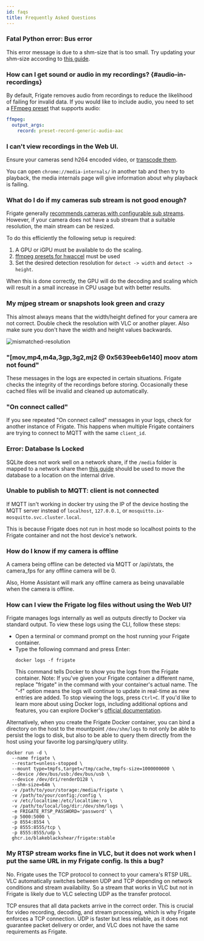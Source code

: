 ```yaml
---
id: faqs
title: Frequently Asked Questions
---
```


### Fatal Python error: Bus error

This error message is due to a shm-size that is too small. Try updating your shm-size according to [this guide](../frigate/installation.md#calculating-required-shm-size).

### How can I get sound or audio in my recordings? {#audio-in-recordings}

By default, Frigate removes audio from recordings to reduce the likelihood of failing for invalid data. If you would like to include audio, you need to set a [FFmpeg preset](/configuration/ffmpeg_presets) that supports audio:

```yaml
ffmpeg:
  output_args:
    record: preset-record-generic-audio-aac
```

### I can't view recordings in the Web UI.

Ensure your cameras send h264 encoded video, or [transcode them](/configuration/restream.md).

You can open `chrome://media-internals/` in another tab and then try to playback, the media internals page will give information about why playback is failing.

### What do I do if my cameras sub stream is not good enough?

Frigate generally [recommends cameras with configurable sub streams](/frigate/hardware.md). However, if your camera does not have a sub stream that a suitable resolution, the main stream can be resized.

To do this efficiently the following setup is required:

1. A GPU or iGPU must be available to do the scaling.
2. [ffmpeg presets for hwaccel](/configuration/hardware_acceleration.md) must be used
3. Set the desired detection resolution for `detect -> width` and `detect -> height`.

When this is done correctly, the GPU will do the decoding and scaling which will result in a small increase in CPU usage but with better results.

### My mjpeg stream or snapshots look green and crazy

This almost always means that the width/height defined for your camera are not correct. Double check the resolution with VLC or another player. Also make sure you don't have the width and height values backwards.

![mismatched-resolution](/img/mismatched-resolution-min.jpg)

### "[mov,mp4,m4a,3gp,3g2,mj2 @ 0x5639eeb6e140] moov atom not found"

These messages in the logs are expected in certain situations. Frigate checks the integrity of the recordings before storing. Occasionally these cached files will be invalid and cleaned up automatically.

### "On connect called"

If you see repeated "On connect called" messages in your logs, check for another instance of Frigate. This happens when multiple Frigate containers are trying to connect to MQTT with the same `client_id`.

### Error: Database Is Locked

SQLite does not work well on a network share, if the `/media` folder is mapped to a network share then [this guide](../configuration/advanced.md#database) should be used to move the database to a location on the internal drive.

### Unable to publish to MQTT: client is not connected

If MQTT isn't working in docker try using the IP of the device hosting the MQTT server instead of `localhost`, `127.0.0.1`, or `mosquitto.ix-mosquitto.svc.cluster.local`.

This is because Frigate does not run in host mode so localhost points to the Frigate container and not the host device's network.

### How do I know if my camera is offline

A camera being offline can be detected via MQTT or /api/stats, the camera_fps for any offline camera will be 0.

Also, Home Assistant will mark any offline camera as being unavailable when the camera is offline.

### How can I view the Frigate log files without using the Web UI?

Frigate manages logs internally as well as outputs directly to Docker via standard output. To view these logs using the CLI, follow these steps:

- Open a terminal or command prompt on the host running your Frigate container.
- Type the following command and press Enter:
  ```
  docker logs -f frigate
  ```
  This command tells Docker to show you the logs from the Frigate container.
  Note: If you've given your Frigate container a different name, replace "frigate" in the command with your container's actual name. The "-f" option means the logs will continue to update in real-time as new entries are added. To stop viewing the logs, press `Ctrl+C`. If you'd like to learn more about using Docker logs, including additional options and features, you can explore Docker's [official documentation](https://docs.docker.com/engine/reference/commandline/logs/).

Alternatively, when you create the Frigate Docker container, you can bind a directory on the host to the mountpoint `/dev/shm/logs` to not only be able to persist the logs to disk, but also to be able to query them directly from the host using your favorite log parsing/query utility.

```
docker run -d \
  --name frigate \
  --restart=unless-stopped \
  --mount type=tmpfs,target=/tmp/cache,tmpfs-size=1000000000 \
  --device /dev/bus/usb:/dev/bus/usb \
  --device /dev/dri/renderD128 \
  --shm-size=64m \
  -v /path/to/your/storage:/media/frigate \
  -v /path/to/your/config:/config \
  -v /etc/localtime:/etc/localtime:ro \
  -v /path/to/local/log/dir:/dev/shm/logs \
  -e FRIGATE_RTSP_PASSWORD='password' \
  -p 5000:5000 \
  -p 8554:8554 \
  -p 8555:8555/tcp \
  -p 8555:8555/udp \
  ghcr.io/blakeblackshear/frigate:stable
```

### My RTSP stream works fine in VLC, but it does not work when I put the same URL in my Frigate config. Is this a bug?

No. Frigate uses the TCP protocol to connect to your camera's RTSP URL. VLC automatically switches between UDP and TCP depending on network conditions and stream availability. So a stream that works in VLC but not in Frigate is likely due to VLC selecting UDP as the transfer protocol.

TCP ensures that all data packets arrive in the correct order. This is crucial for video recording, decoding, and stream processing, which is why Frigate enforces a TCP connection. UDP is faster but less reliable, as it does not guarantee packet delivery or order, and VLC does not have the same requirements as Frigate.
